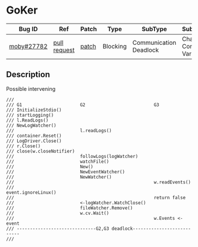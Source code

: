 
# GoKer

| Bug ID|  Ref | Patch | Type | SubType | SubsubType |
| ----  | ---- | ----  | ---- | ---- | ---- |
|[moby#27782]|[pull request]|[patch]| Blocking | Communication Deadlock | Channel & Condition Variable |

[moby#27782]:(moby27782_test.go)
[patch]:https://github.com/moby/moby/pull/27782/files
[pull request]:https://github.com/moby/moby/pull/27782
 
## Description

Possible intervening

```
///
/// G1 						G2							G3
/// InitializeStdio()
/// startLogging()
/// l.ReadLogs()
/// NewLogWatcher()
/// 						l.readLogs()
/// container.Reset()
/// LogDriver.Close()
/// r.Close()
/// close(w.closeNotifier)
/// 						followLogs(logWatcher)
/// 						watchFile()
/// 						New()
/// 						NewEventWatcher()
/// 						NewWatcher()
/// 													w.readEvents()
/// 													event.ignoreLinux()
/// 													return false
/// 						<-logWatcher.WatchClose()
/// 						fileWatcher.Remove()
/// 						w.cv.Wait()
/// 													w.Events <- event
/// ------------------------------G2,G3 deadlock---------------------------
///

```
